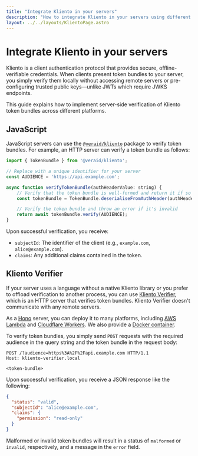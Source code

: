 ```yaml
---
title: "Integrate Kliento in your servers"
description: "How to integrate Kliento in your servers using different programming languages"
layout: ../../layouts/KlientoPage.astro
---
```


# Integrate Kliento in your servers

Kliento is a client authentication protocol that provides secure, offline-verifiable credentials. When clients present token bundles to your server, you simply verify them locally without accessing remote servers or pre-configuring trusted public keys—unlike JWTs which require JWKS endpoints.

This guide explains how to implement server-side verification of Kliento token bundles across different platforms.

## JavaScript

JavaScript servers can use the [`@veraid/kliento`](https://www.npmjs.com/package/@veraid/kliento) package to verify token bundles. For example, an HTTP server can verify a token bundle as follows:

```javascript
import { TokenBundle } from '@veraid/kliento';

// Replace with a unique identifier for your server
const AUDIENCE = 'https://api.example.com';

async function verifyTokenBundle(authHeaderValue: string) {
    // Verify that the token bundle is well-formed and return it if so
    const tokenBundle = TokenBundle.deserialiseFromAuthHeader(authHeaderValue);

    // Verify the token bundle and throw an error if it's invalid
    return await tokenBundle.verify(AUDIENCE);
}
```

Upon successful verification, you receive:

- `subjectId`: The identifier of the client (e.g., `example.com`, `alice@example.com`).
- `claims`: Any additional claims contained in the token.

## Kliento Verifier

If your server uses a language without a native Kliento library or you prefer to offload verification to another process, you can use [Kliento Verifier](https://github.com/CheVeraId/kliento-verifier-js), which is an HTTP server that verifies token bundles. Kliento Verifier doesn't communicate with any remote servers.

As a [Hono](https://hono.dev/) server, you can deploy it to many platforms, including [AWS Lambda](https://hono.dev/docs/getting-started/aws-lambda) and [Cloudflare Workers](https://hono.dev/docs/getting-started/cloudflare-workers). We also provide a [Docker container](https://github.com/CheVeraId/kliento-verifier-docker/pkgs/container/kliento-verifier).

To verify token bundles, you simply send `POST` requests with the required audience in the query string and the token bundle in the request body:

```http
POST /?audience=https%3A%2F%2Fapi.example.com HTTP/1.1
Host: kliento-verifier.local

<token-bundle>
```

Upon successful verification, you receive a JSON response like the following:

```json
{
  "status": "valid",
  "subjectId": "alice@example.com",
  "claims": {
    "permission": "read-only"
  }
}
```

Malformed or invalid token bundles will result in a status of `malformed` or `invalid`, respectively, and a message in the `error` field.
